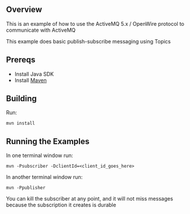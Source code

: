 ## Overview

This is an example of how to use the ActiveMQ 5.x / OpenWire protocol to communicate with ActiveMQ

This example does basic publish-subscribe messaging using Topics

## Prereqs

- Install Java SDK
- Install [Maven](http://maven.apache.org/download.html) 

## Building

Run:

    mvn install

## Running the Examples

In one terminal window run:

    mvn -Psubscriber -DclientId=<client_id_goes_here>

In another terminal window run:

    mvn -Ppublisher

You can kill the subscriber at any point, and it will not miss messages because the subscription it creates
is durable
